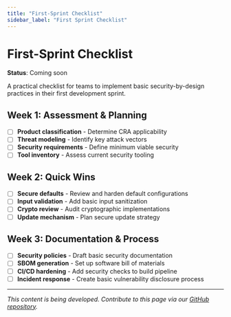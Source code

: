 ```yaml
---
title: "First-Sprint Checklist"
sidebar_label: "First Sprint Checklist"
---
```


# First-Sprint Checklist

**Status**: Coming soon

A practical checklist for teams to implement basic security-by-design practices in their first development sprint.

## Week 1: Assessment & Planning

- [ ] **Product classification** - Determine CRA applicability
- [ ] **Threat modeling** - Identify key attack vectors  
- [ ] **Security requirements** - Define minimum viable security
- [ ] **Tool inventory** - Assess current security tooling

## Week 2: Quick Wins

- [ ] **Secure defaults** - Review and harden default configurations
- [ ] **Input validation** - Add basic input sanitization
- [ ] **Crypto review** - Audit cryptographic implementations
- [ ] **Update mechanism** - Plan secure update strategy

## Week 3: Documentation & Process

- [ ] **Security policies** - Draft basic security documentation
- [ ] **SBOM generation** - Set up software bill of materials
- [ ] **CI/CD hardening** - Add security checks to build pipeline
- [ ] **Incident response** - Create basic vulnerability disclosure process

---

*This content is being developed. Contribute to this page via our [GitHub repository](https://github.com/sbd-community/handbook).* 